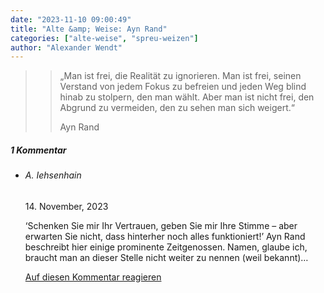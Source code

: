 ```yaml
---
date: "2023-11-10 09:00:49"
title: "Alte &amp; Weise: Ayn Rand"
categories: ["alte-weise", "spreu-weizen"]
author: "Alexander Wendt"
---
```


>> „Man ist frei, die Realität zu ignorieren. Man ist frei, seinen
>> Verstand von jedem Fokus zu befreien und jeden Weg blind hinab
>> zu stolpern, den man wählt. Aber man ist nicht frei, den Abgrund
>> zu vermeiden, den zu sehen man sich weigert.“
>> 
>> Ayn Rand

<!--more-->
<h5 class="comments-h">
1 Kommentar </h5>
<ul class="commentlist">
<li class="comment even thread-even depth-1 clearfix" id="li-comment-120302">
<h6 class="author">A. Iehsenhain</h6> <span class="date">14. November, 2023</span>



&#8216;Schenken Sie mir Ihr Vertrauen, geben Sie mir Ihre Stimme &#8211; aber erwarten Sie nicht, dass hinterher noch alles funktioniert!&#8217; Ayn Rand beschreibt hier einige prominente Zeitgenossen. Namen, glaube ich, braucht man an dieser Stelle nicht weiter zu nennen (weil bekannt)&#8230;

<a rel="nofollow" class="comment-reply-link" href="#comment-120302" data-commentid="120302" data-postid="17989" data-belowelement="comment-120302" data-respondelement="respond" data-replyto="Antworte auf A. Iehsenhain" aria-label="Antworte auf A. Iehsenhain">Auf diesen Kommentar reagieren</a> 


</li>
</ul>
